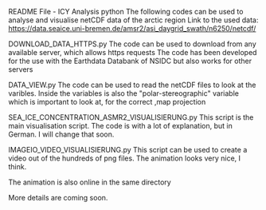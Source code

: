 README File - ICY Analysis python 
The following codes can be used to analyse and visualise netCDF data of the arctic region
Link to the used data: https://data.seaice.uni-bremen.de/amsr2/asi_daygrid_swath/n6250/netcdf/

DOWNLOAD_DATA_HTTPS.py
The code can be used to download from any available server, which allows https requests
The code has been developed for the use with the Earthdata Databank of NSIDC but also works for other servers

DATA_VIEW.py
The code can be used to read the netCDF files to look at the varibles. Inside the variables is also the "polar-stereographic" variable which is important to look at, for the correct ,map projection

SEA_ICE_CONCENTRATION_ASMR2_VISUALISIERUNG.py
This script is the main visualisation script. The code is with a lot of explanation, but in German. I will change that soon.

IMAGEIO_VIDEO_VISUALISIERUNG.py
This script can be used to create a video out of the hundreds of png files. 
The animation looks very nice, I think. 

The animation is also online in the same directory 

More details are coming soon.
